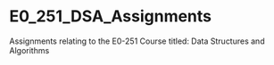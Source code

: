 # E0_251_DSA_Assignments
Assignments relating to the E0-251 Course titled: Data Structures and Algorithms 
